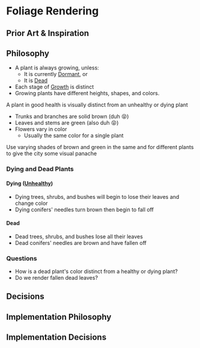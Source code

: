 # Foliage Rendering

## Prior Art & Inspiration

## Philosophy

* A plant is always growing, unless:
  * It is currently [Dormant](../lifecycle#dormancy), or
  * It is [Dead](../lifecycle#death)
* Each stage of [Growth](../lifecycle#growth) is distinct
* Growing plants have different heights, shapes, and colors.

A plant in good health is visually distinct from an unhealthy or dying plant

* Trunks and branches are solid brown (duh 😝)
* Leaves and stems are green (also duh 😝)
* Flowers vary in color
  * Usually the same color for a single plant

Use varying shades of brown and green in the same and for different plants to give the city some visual panache

### Dying and Dead Plants

#### Dying ([Unhealthy](../health))

* Dying trees, shrubs, and bushes will begin to lose their leaves and change color
* Dying conifers' needles turn brown then begin to fall off

#### Dead

* Dead trees, shrubs, and bushes lose all their leaves
* Dead conifers' needles are brown and have fallen off

### Questions

* How is a dead plant's color distinct from a healthy or dying plant?
* Do we render fallen dead leaves?  

## Decisions

## Implementation Philosophy

## Implementation Decisions
